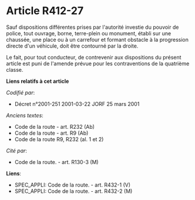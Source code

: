 # Article R412-27

Sauf dispositions différentes prises par l'autorité investie du pouvoir de police, tout ouvrage, borne, terre-plein ou
monument, établi sur une chaussée, une place ou à un carrefour et formant obstacle à la progression directe d'un véhicule,
doit être contourné par la droite.

Le fait, pour tout conducteur, de contrevenir aux dispositions du présent article est puni de l'amende prévue pour les
contraventions de la quatrième classe.

**Liens relatifs à cet article**

_Codifié par_:

  - Décret n°2001-251 2001-03-22 JORF 25 mars 2001

_Anciens textes_:

  - Code de la route - art. R232 (Ab)
  - Code de la route - art. R9 (Ab)
  - Code de la route R9, R232 (al. 1 et 2)

_Cité par_:

  - Code de la route. - art. R130-3 (M)

**Liens**:

  - SPEC_APPLI: Code de la route. - art. R432-1 (V)
  - SPEC_APPLI: Code de la route. - art. R432-2 (M)
